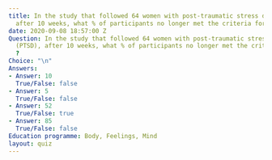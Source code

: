 ```yaml
---
title: In the study that followed 64 women with post-traumatic stress disorder (PTSD),
  after 10 weeks, what % of participants no longer met the criteria for PTSD ?
date: 2020-09-08 18:57:00 Z
Question: In the study that followed 64 women with post-traumatic stress disorder
  (PTSD), after 10 weeks, what % of participants no longer met the criteria for PTSD
  ?
Choice: "\n"
Answers:
- Answer: 10
  True/False: false
- Answer: 5
  True/False: false
- Answer: 52
  True/False: true
- Answer: 85
  True/False: false
Education programme: Body, Feelings, Mind
layout: quiz
---
```


